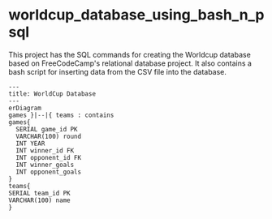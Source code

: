 ﻿# worldcup_database_using_bash_n_psql
 This project has the SQL commands for creating the Worldcup database based on FreeCodeCamp's relational database project. It also contains a bash script for inserting data from the CSV file into the database.
```mermaid
---
title: WorldCup Database
---
erDiagram
games }|--|{ teams : contains
games{
  SERIAL game_id PK
  VARCHAR(100) round 
  INT YEAR
  INT winner_id FK
  INT opponent_id FK
  INT winner_goals 
  INT opponent_goals
}
teams{
SERIAL team_id PK
VARCHAR(100) name
}
```



